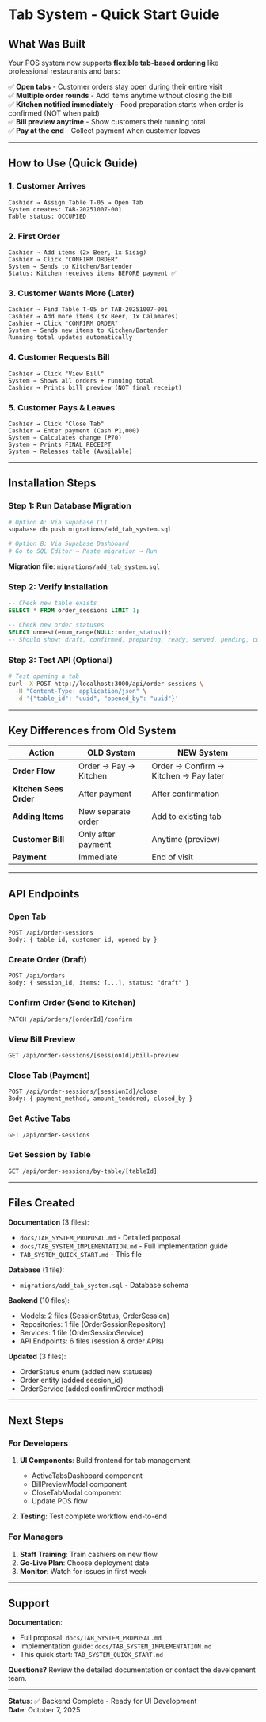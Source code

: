 # Tab System - Quick Start Guide

## What Was Built

Your POS system now supports **flexible tab-based ordering** like professional restaurants and bars:

✅ **Open tabs** - Customer orders stay open during their entire visit  
✅ **Multiple order rounds** - Add items anytime without closing the bill  
✅ **Kitchen notified immediately** - Food preparation starts when order is confirmed (NOT when paid)  
✅ **Bill preview anytime** - Show customers their running total  
✅ **Pay at the end** - Collect payment when customer leaves  

---

## How to Use (Quick Guide)

### 1. Customer Arrives
```
Cashier → Assign Table T-05 → Open Tab
System creates: TAB-20251007-001
Table status: OCCUPIED
```

### 2. First Order
```
Cashier → Add items (2x Beer, 1x Sisig)
Cashier → Click "CONFIRM ORDER"
System → Sends to Kitchen/Bartender
Status: Kitchen receives items BEFORE payment ✅
```

### 3. Customer Wants More (Later)
```
Cashier → Find Table T-05 or TAB-20251007-001
Cashier → Add more items (3x Beer, 1x Calamares)
Cashier → Click "CONFIRM ORDER"
System → Sends new items to Kitchen/Bartender
Running total updates automatically
```

### 4. Customer Requests Bill
```
Cashier → Click "View Bill"
System → Shows all orders + running total
Cashier → Prints bill preview (NOT final receipt)
```

### 5. Customer Pays & Leaves
```
Cashier → Click "Close Tab"
Cashier → Enter payment (Cash ₱1,000)
System → Calculates change (₱70)
System → Prints FINAL RECEIPT
System → Releases table (Available)
```

---

## Installation Steps

### Step 1: Run Database Migration
```bash
# Option A: Via Supabase CLI
supabase db push migrations/add_tab_system.sql

# Option B: Via Supabase Dashboard
# Go to SQL Editor → Paste migration → Run
```

**Migration file**: `migrations/add_tab_system.sql`

### Step 2: Verify Installation
```sql
-- Check new table exists
SELECT * FROM order_sessions LIMIT 1;

-- Check new order statuses
SELECT unnest(enum_range(NULL::order_status));
-- Should show: draft, confirmed, preparing, ready, served, pending, completed, voided, on_hold
```

### Step 3: Test API (Optional)
```bash
# Test opening a tab
curl -X POST http://localhost:3000/api/order-sessions \
  -H "Content-Type: application/json" \
  -d '{"table_id": "uuid", "opened_by": "uuid"}'
```

---

## Key Differences from Old System

| Action | OLD System | NEW System |
|--------|-----------|------------|
| **Order Flow** | Order → Pay → Kitchen | Order → Confirm → Kitchen → Pay later |
| **Kitchen Sees Order** | After payment | After confirmation |
| **Adding Items** | New separate order | Add to existing tab |
| **Customer Bill** | Only after payment | Anytime (preview) |
| **Payment** | Immediate | End of visit |

---

## API Endpoints

### Open Tab
```http
POST /api/order-sessions
Body: { table_id, customer_id, opened_by }
```

### Create Order (Draft)
```http
POST /api/orders
Body: { session_id, items: [...], status: "draft" }
```

### Confirm Order (Send to Kitchen)
```http
PATCH /api/orders/[orderId]/confirm
```

### View Bill Preview
```http
GET /api/order-sessions/[sessionId]/bill-preview
```

### Close Tab (Payment)
```http
POST /api/order-sessions/[sessionId]/close
Body: { payment_method, amount_tendered, closed_by }
```

### Get Active Tabs
```http
GET /api/order-sessions
```

### Get Session by Table
```http
GET /api/order-sessions/by-table/[tableId]
```

---

## Files Created

**Documentation** (3 files):
- `docs/TAB_SYSTEM_PROPOSAL.md` - Detailed proposal
- `docs/TAB_SYSTEM_IMPLEMENTATION.md` - Full implementation guide
- `TAB_SYSTEM_QUICK_START.md` - This file

**Database** (1 file):
- `migrations/add_tab_system.sql` - Database schema

**Backend** (10 files):
- Models: 2 files (SessionStatus, OrderSession)
- Repositories: 1 file (OrderSessionRepository)
- Services: 1 file (OrderSessionService)
- API Endpoints: 6 files (session & order APIs)

**Updated** (3 files):
- OrderStatus enum (added new statuses)
- Order entity (added session_id)
- OrderService (added confirmOrder method)

---

## Next Steps

### For Developers
1. **UI Components**: Build frontend for tab management
   - ActiveTabsDashboard component
   - BillPreviewModal component
   - CloseTabModal component
   - Update POS flow

2. **Testing**: Test complete workflow end-to-end

### For Managers
1. **Staff Training**: Train cashiers on new flow
2. **Go-Live Plan**: Choose deployment date
3. **Monitor**: Watch for issues in first week

---

## Support

**Documentation**:
- Full proposal: `docs/TAB_SYSTEM_PROPOSAL.md`
- Implementation guide: `docs/TAB_SYSTEM_IMPLEMENTATION.md`
- This quick start: `TAB_SYSTEM_QUICK_START.md`

**Questions?** Review the detailed documentation or contact the development team.

---

**Status**: ✅ Backend Complete - Ready for UI Development  
**Date**: October 7, 2025
